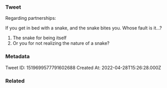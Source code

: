### Tweet
Regarding partnerships:

If you get in bed with a snake, and the snake bites you. Whose fault is it…?

1) The snake for being itself 
2) Or you for not realizing the nature of a snake?

### Metadata
Tweet ID: 1519699577791602688
Created At: 2022-04-28T15:26:28.000Z

### Related

